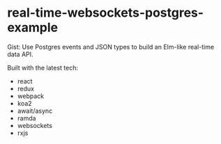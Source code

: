 # real-time-websockets-postgres-example

Gist: Use Postgres events and JSON types to build an Elm-like real-time data API.

Built with the latest tech:
- react
- redux
- webpack
- koa2
- await/async
- ramda
- websockets
- rxjs
